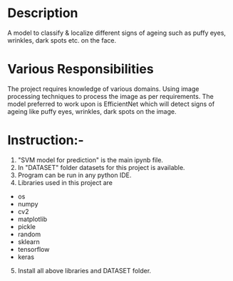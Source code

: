 # Description
A model to classify &amp; localize different signs of ageing such as puffy eyes, wrinkles, dark spots etc. on the face.

# Various Responsibilities 
The project requires knowledge of various domains.
Using image processing techniques to process the image as per requirements. The
model preferred to work upon is EfficientNet which will detect signs of ageing like
puffy eyes, wrinkles, dark spots on the image.

# Instruction:-
1. "SVM model for prediction" is the main ipynb file.
2. In "DATASET" folder datasets for this project is available.
3. Program can be run in any python IDE.
4. Libraries used in this project are
- os
- numpy
- cv2
- matplotlib
- pickle
- random
- sklearn
- tensorflow
- keras
5. Install all above libraries and DATASET folder.  
